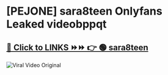 
 # [PEJONE] sara8teen Onlyfans Leaked videobppqt

## <h2><a href="https://clipsfans.com/sara8teen&ref=git">🔗 Click to LINKS ⏩⏩ 👉 🟢 sara8teen </a></h2>

<a href="https://clipsfans.com/sara8teen&ref=git" rel="nofollow" data-target="animated-image.originalLink"><img src="https://i.ibb.co.com/xMMVF88/686577567.gif" alt="Viral Video Original" style="max-width: 100%; display: inline-block;" data-target="animated-image.originalImage"></a>


